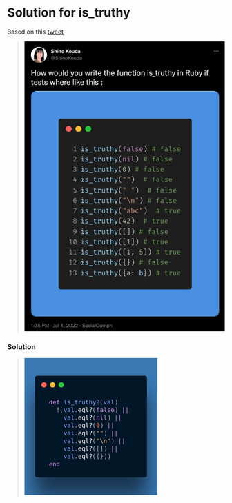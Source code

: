 # Solution for is_truthy

Based on this [tweet](https://twitter.com/ShinoKouda/status/1543921321163341828) 


> ![img.png](img.png)
> 

### Solution

> ![img_1.png](img_1.png)
> 